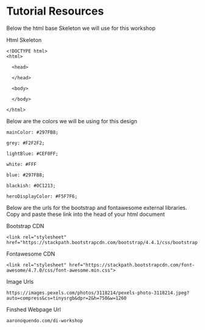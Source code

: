 # Tutorial Resources

Below the html base Skeleton we will use for this workshop

Html Skeleton

    <!DOCTYPE html>
    <html>

      <head>

      </head>

      <body>

      </body>

    </html>

Below are the colors we will be using for this design

    mainColor: #297FB8;

    grey: #F2F2F2;

    lightBlue: #CEF0FF;

    white: #FFF

    blue: #297FB8;

    blackish: #0C1213;
    
    heroDisplayColor: #F5F7F6;

Below are the urls for the bootstrap and fontawesome external libraries. 
Copy and paste these link into the head of your html document

Bootstrap CDN

    <link rel="stylesheet" href="https://stackpath.bootstrapcdn.com/bootstrap/4.4.1/css/bootstrap.min.css">

Fontawesome CDN
    
    <link rel="stylesheet" href="https://stackpath.bootstrapcdn.com/font-awesome/4.7.0/css/font-awesome.min.css">


Image Urls

    https://images.pexels.com/photos/3118214/pexels-photo-3118214.jpeg?auto=compress&cs=tinysrgb&dpr=2&h=750&w=1260


Finshed Webpage Url

    aaronoquendo.com/di-workshop